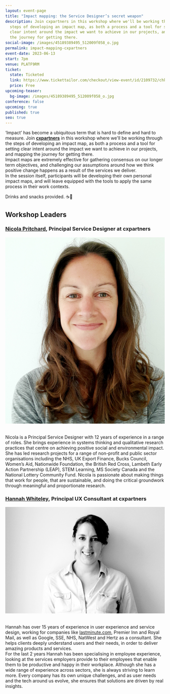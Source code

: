 ```yaml
---
layout: event-page
title: "Impact mapping: the Service Designer’s secret weapon"
description: Join cxpartners in this workshop where we'll be working through the
  steps of developing an impact map, as both a process and a tool for setting
  clear intent around the impact we want to achieve in our projects, and mapping
  the journey for getting there.
social-image: /images/45189389495_512009f058_o.jpg
permalink: impact-mapping-cxpartners
event-date: 2023-06-13
start: 7pm
venue: PLATF9RM
ticket:
  state: Ticketed
  link: https://www.tickettailor.com/checkout/view-event/id/2109732/chk/2e73/?modal_widget=true&widget=true
  price: Free
upcoming-teaser:
  bg-image: /images/45189389495_512009f058_o.jpg
conference: false
upcoming: true
published: true
seo: true
---
```

‘Impact’ has become a ubiquitous term that is hard to define and hard to measure. Join **[cxpartners](https://www.cxpartners.co.uk/)** in this workshop where we'll be working through the steps of developing an impact map, as both a process and a tool for setting clear intent around the impact we want to achieve in our projects, and mapping the journey for getting there.\
Impact maps are extremely effective for gathering consensus on our longer term objectives, and challenging our assumptions around how we think positive change happens as a result of the services we deliver.\
In the session itself, participants will be developing their own personal impact maps, and will leave equipped with the tools to apply the same process in their work contexts.

D﻿rinks and snacks provided. ☕🍕

## **Workshop Leaders**

### [Nicola Pritchard](https://www.linkedin.com/in/nicolapritchard/), Principal Service Designer at cxpartners

<img src="/images/nicola-pritchard.jpg" alt="Head shot of Nicola Pritchard" class="image-align-right"/>

\
Nicola is a Principal Service Designer with 12 years of experience in a range of roles. She brings experience in systems thinking and qualitative research practices that centre on achieving positive social and environmental impact. She has led research projects for a range of non-profit and public sector organisations including the NHS, UK Export Finance, Bucks Council, Women’s Aid, Nationwide Foundation, the British Red Cross, Lambeth Early Action Partnership (LEAP), STEM Learning, MS Society Canada and the National Lottery Community Fund. Nicola is passionate about making things that work for people, that are sustainable, and doing the critical groundwork through meaningful and proportionate research.

### [Hannah Whiteley](https://www.linkedin.com/in/hwhiteley/), Principal UX Consultant at cxpartners

<img src="/images/hannah-whiteley.jpg" alt="Head shot of Hannah Whiteley" class="image-align-right"/>

\
Hannah has over 15 years of experience in user experience and service design, working for companies like [lastminute.com](http://lastminute.com/), Premier Inn and Royal Mail, as well as Google, SSE, NHS, NatWest and Hertz as a consultant. She helps clients deeply understand users and their needs, in order to deliver amazing products and services.\
For the last 2 years Hannah has been specialising in employee experience, looking at the services employers provide to their employees that enable them to be productive and happy in their workplace. Although she has a wide range of experience across sectors, she is always striving to learn more. Every company has its own unique challenges, and as user needs and the tech around us evolve, she ensures that solutions are driven by real insights.